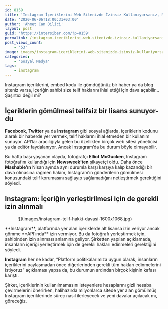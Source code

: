 ```yaml
---
id: 8159
title: 'Instagram İçeriklerini Web Sitenizde İzinsiz Kullanıyorsanız, Mahkemelik Olabilirsiniz'
date: '2020-06-06T18:00:31+03:00'
author: 'Ahmet Can Bilici'
layout: post
guid: 'https://intersiber.com/?p=8159'
permalink: /instagram-iceriklerini-web-sitenizde-izinsiz-kullaniyorsaniz-mahkemelik-olabilirsiniz/
post_views_count:
    - '53'
image: images/instagram-iceriklerini-web-sitenizde-izinsiz-kullaniyorsaniz-mahkemelik-olabilirsiniz.jpeg
categories:
    - 'Sosyal Medya'
tags:
    - instagram
---
```


Instagram içeriklerini, embed kodu ile gömdüğünüz bir haber ya da blog siteniz varsa, içeriğin sahibi size telif haklarını ihlal ettiği için dava açabilir… Şaşırtıcı değil mi?

## İçeriklerin gömülmesi telifsiz bir lisans sunuyor-du

**Facebook**, **Twitter** ya da **Instagram** gibi sosyal ağlarda, içeriklerin kodunu alarak bir haberde yer vermek, telif haklarını ihlal etmeden bir kullanım sunuyor. API’lar aracılığıyla gelen bu özellikten birçok web sitesi yöneticisi ya da editör faydalanıyor. Ancak Instagram’da bu durum böyle olmayabilir.

Bu hafta başı yaşanan olayda, fotoğrafçı **Elliot** **McGucken**, Instagram fotoğrafını kullandığı için **Newsweek’ten** şikayetçi oldu. Daha önce **Mashable’ın** Nisan ayında aynı durumla karşı karşıya kalıp kazandığı bir dava olmasına rağmen hakim, Instagram’ın gönderilerin gömülmesi konusundaki telif korumasını sağlayıp sağlamadığını netleştirmek gerektiğini söyledi.

## Instagram: İçeriğin yerleştirilmesi için de gerekli izin alınmalı

<figure class="wp-block-image size-large">![](images/instagram-telif-hakki-davasi-1600x1068.jpg)</figure>**Instagram**, platformda yer alan içeriklerde alt lisansa izin veriyor ancak gömme **API’ında** izin vermiyor. Bu da fotoğrafı yerleştirmek için, sahibinden izin alınması anlamına geliyor. Şirketten yapılan açıklamada, insanların içeriği yerleştirmek için de gerekli hakları edinmeleri gerektiğini söyledi.

**Instagram** her ne kadar, “Platform politikalarımıza uygun olarak, insanların içeriklerini paylaşmadan önce diğerlerinden gerekli tüm hakları edinmelerini istiyoruz” açıklaması yapsa da, bu durumun ardından birçok kişinin kafası karıştı.

Şirket, içeriklerinin kullanılmamasını isteyenlere hesaplarını gizli hesaba çevirmelerini önerirken, halihazırda milyonlarca sitede yer alan gömülmüş Instagram içeriklerinde süreç nasıl ilerleyecek ve yeni davalar açılacak mı, göreceğiz.